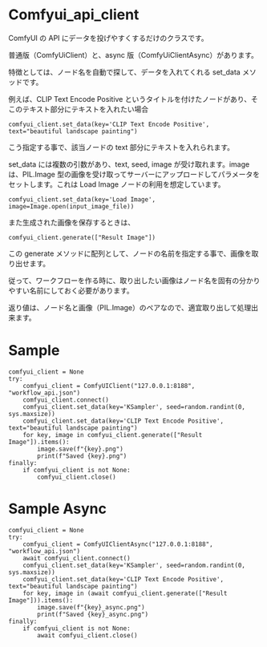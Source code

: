# Comfyui_api_client
ComfyUI の API にデータを投げやすくするだけのクラスです。

普通版（ComfyUiClient）と、async 版（ComfyUiClientAsync）があります。

特徴としては、ノード名を自動で探して、データを入れてくれる set_data メソッドです。

例えば、CLIP Text Encode Positive というタイトルを付けたノードがあり、そこのテキスト部分にテキストを入れたい場合

    comfyui_client.set_data(key='CLIP Text Encode Positive', text="beautiful landscape painting")
    
こう指定する事で、該当ノードの text 部分にテキストを入れられます。

set_data には複数の引数があり、text, seed, image が受け取れます。image は、PIL.Image 型の画像を受け取ってサーバーにアップロードしてパラメータをセットします。これは Load Image ノードの利用を想定しています。

    comfyui_client.set_data(key='Load Image', image=Image.open(input_image_file))

また生成された画像を保存するときは、

    comfyui_client.generate(["Result Image"])
    
この generate メソッドに配列として、ノードの名前を指定する事で、画像を取り出せます。

従って、ワークフローを作る時に、取り出したい画像はノード名を固有の分かりやすい名前にしておく必要があります。

返り値は、ノード名と画像（PIL.Image）のペアなので、適宜取り出して処理出来ます。

# Sample

    comfyui_client = None
    try:
        comfyui_client = ComfyUIClient("127.0.0.1:8188", "workflow_api.json")
        comfyui_client.connect()
        comfyui_client.set_data(key='KSampler', seed=random.randint(0, sys.maxsize))
        comfyui_client.set_data(key='CLIP Text Encode Positive', text="beautiful landscape painting")
        for key, image in comfyui_client.generate(["Result Image"]).items():
            image.save(f"{key}.png")
            print(f"Saved {key}.png")
    finally:
        if comfyui_client is not None:
            comfyui_client.close()

# Sample Async
    comfyui_client = None
    try:
        comfyui_client = ComfyUIClientAsync("127.0.0.1:8188", "workflow_api.json")
        await comfyui_client.connect()
        comfyui_client.set_data(key='KSampler', seed=random.randint(0, sys.maxsize))
        comfyui_client.set_data(key='CLIP Text Encode Positive', text="beautiful landscape painting")
        for key, image in (await comfyui_client.generate(["Result Image"])).items():
            image.save(f"{key}_async.png")
            print(f"Saved {key}_async.png")
    finally:
        if comfyui_client is not None:
            await comfyui_client.close()
